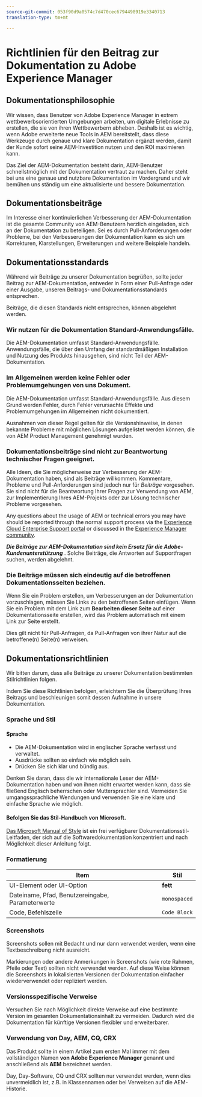 ```yaml
---
source-git-commit: 053f90d9a0574c7d470cec6794498919e3340713
translation-type: tm+mt

---
```

# Richtlinien für den Beitrag zur Dokumentation zu Adobe Experience Manager

## Dokumentationsphilosophie

Wir wissen, dass Benutzer von Adobe Experience Manager in extrem wettbewerbsorientierten Umgebungen arbeiten, um digitale Erlebnisse zu erstellen, die sie von ihren Wettbewerbern abheben. Deshalb ist es wichtig, wenn Adobe erweiterte neue Tools in AEM bereitstellt, dass diese Werkzeuge durch genaue und klare Dokumentation ergänzt werden, damit der Kunde sofort seine AEM-Investition nutzen und den ROI maximieren kann.

Das Ziel der AEM-Dokumentation besteht darin, AEM-Benutzer schnellstmöglich mit der Dokumentation vertraut zu machen. Daher steht bei uns eine genaue und nutzbare Dokumentation im Vordergrund und wir bemühen uns ständig um eine aktualisierte und bessere Dokumentation.

## Dokumentationsbeiträge

Im Interesse einer kontinuierlichen Verbesserung der AEM-Dokumentation ist die gesamte Community von AEM-Benutzern herzlich eingeladen, sich an der Dokumentation zu beteiligen. Sei es durch Pull-Anforderungen oder Probleme, bei den Verbesserungen der Dokumentation kann es sich um Korrekturen, Klarstellungen, Erweiterungen und weitere Beispiele handeln.

## Dokumentationsstandards

Während wir Beiträge zu unserer Dokumentation begrüßen, sollte jeder Beitrag zur AEM-Dokumentation, entweder in Form einer Pull-Anfrage oder einer Ausgabe, unseren Beitrags- und Dokumentationsstandards entsprechen.

Beiträge, die diesen Standards nicht entsprechen, können abgelehnt werden.

### Wir nutzen für die Dokumentation Standard-Anwendungsfälle.

Die AEM-Dokumentation umfasst Standard-Anwendungsfälle. Anwendungsfälle, die über den Umfang der standardmäßigen Installation und Nutzung des Produkts hinausgehen, sind nicht Teil der AEM-Dokumentation.

### Im Allgemeinen werden keine Fehler oder Problemumgehungen von uns Dokument.

Die AEM-Dokumentation umfasst Standard-Anwendungsfälle. Aus diesem Grund werden Fehler, durch Fehler verursachte Effekte und Problemumgehungen im Allgemeinen nicht dokumentiert.

Ausnahmen von dieser Regel gelten für die Versionshinweise, in denen bekannte Probleme mit möglichen Lösungen aufgelistet werden können, die von AEM Product Management genehmigt wurden.

### Dokumentationsbeiträge sind nicht zur Beantwortung technischer Fragen geeignet.

Alle Ideen, die Sie möglicherweise zur Verbesserung der AEM-Dokumentation haben, sind als Beiträge willkommen. Kommentare, Probleme und Pull-Anforderungen sind jedoch nur für *Beiträge* vorgesehen. Sie sind nicht für die Beantwortung Ihrer Fragen zur Verwendung von AEM, zur Implementierung Ihres AEM-Projekts oder zur Lösung technischer Probleme vorgesehen.

Any questions about the usage of AEM or technical errors you may have should be reported through the normal support process via the [Experience Cloud Enterprise Support portal](https://helpx.adobe.com/contact/enterprise-support.ec.html) or discussed in the [Experience Manager community](https://forums.adobe.com/community/experience-cloud/marketing-cloud/experience-manager).

***Die Beiträge zur AEM-Dokumentation sind kein Ersatz für die Adobe-Kundenunterstützung*** . Solche Beiträge, die Antworten auf Supportfragen suchen, werden abgelehnt.

### Die Beiträge müssen sich eindeutig auf die betroffenen Dokumentationsseiten beziehen.

Wenn Sie ein Problem erstellen, um Verbesserungen an der Dokumentation vorzuschlagen, müssen Sie Links zu den betroffenen Seiten einfügen. Wenn Sie ein Problem mit dem Link zum **Bearbeiten dieser Seite** auf einer Dokumentationsseite erstellen, wird das Problem automatisch mit einem Link zur Seite erstellt.

Dies gilt nicht für Pull-Anfragen, da Pull-Anfragen von ihrer Natur auf die betroffene(n) Seite(n) verweisen.

## Dokumentationsrichtlinien

Wir bitten darum, dass alle Beiträge zu unserer Dokumentation bestimmten Stilrichtlinien folgen.

Indem Sie diese Richtlinien befolgen, erleichtern Sie die Überprüfung Ihres Beitrags und beschleunigen somit dessen Aufnahme in unsere Dokumentation.

### Sprache und Stil

#### Sprache

* Die AEM-Dokumentation wird in englischer Sprache verfasst und verwaltet.
* Ausdrücke sollten so einfach wie möglich sein.
* Drücken Sie sich klar und bündig aus.

Denken Sie daran, dass die wir internationale Leser der AEM-Dokumentation haben und von ihnen nicht erwartet werden kann, dass sie fließend Englisch beherrschen oder Muttersprachler sind. Vermeiden Sie umgangssprachliche Wendungen und verwenden Sie eine klare und einfache Sprache wie möglich.

#### Befolgen Sie das Stil-Handbuch von Microsoft.

[Das Microsoft Manual of Style](https://docs.microsoft.com/en-us/style-guide/welcome/) ist ein frei verfügbarer Dokumentationsstil-Leitfaden, der sich auf die Softwaredokumentation konzentriert und nach Möglichkeit dieser Anleitung folgt.

### Formatierung

| Item | Stil |
|---|---|
| UI-Element oder UI-Option | **fett** |
| Dateiname, Pfad, Benutzereingabe, Parameterwerte | `monospaced` |
| Code, Befehlszeile | ```Code Block``` |

### Screenshots

Screenshots sollen mit Bedacht und nur dann verwendet werden, wenn eine Textbeschreibung nicht ausreicht.

Markierungen oder andere Anmerkungen in Screenshots (wie rote Rahmen, Pfeile oder Text) sollten nicht verwendet werden. Auf diese Weise können die Screenshots in lokalisierten Versionen der Dokumentation einfacher wiederverwendet oder repliziert werden.

### Versionsspezifische Verweise

Versuchen Sie nach Möglichkeit direkte Verweise auf eine bestimmte Version im gesamten Dokumentationsinhalt zu vermeiden. Dadurch wird die Dokumentation für künftige Versionen flexibler und erweiterbarer.

### Verwendung von Day, AEM, CQ, CRX

Das Produkt sollte in einem Artikel zum ersten Mal immer mit dem vollständigen Namen **von Adobe Experience Manager** genannt und anschließend als **AEM** bezeichnet werden.

Day, Day-Software, CQ und CRX sollten nur verwendet werden, wenn dies unvermeidlich ist, z.B. in Klassennamen oder bei Verweisen auf die AEM-Historie.